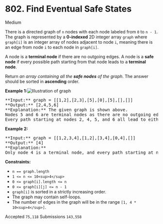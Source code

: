 # 802. Find Eventual Safe States

Medium

There is a directed graph of `n` nodes with each node labeled from `0` to `n - 1`. The graph is represented by a **0-indexed** 2D integer array `graph` where `graph[i]` is an integer array of nodes adjacent to node `i`, meaning there is an edge from node `i` to each node in `graph[i]`.

A node is a **terminal node** if there are no outgoing edges. A node is a **safe node** if every possible path starting from that node leads to a **terminal node**.

Return _an array containing all the **safe nodes** of the graph_. The answer should be sorted in **ascending** order.

**Example 1:**![Illustration of graph](https://s3-lc-upload.s3.amazonaws.com/uploads/2018/03/17/picture1.png)

<pre>
**Input:** graph = [[1,2],[2,3],[5],[0],[5],[],[]]
**Output:** [2,4,5,6]
**Explanation:** The given graph is shown above.
Nodes 5 and 6 are terminal nodes as there are no outgoing edges from either of them.
Every path starting at nodes 2, 4, 5, and 6 all lead to either node 5 or 6.
</pre>

**Example 2:**

<pre>
**Input:** graph = [[1,2,3,4],[1,2],[3,4],[0,4],[]]
**Output:** [4]
**Explanation:**
Only node 4 is a terminal node, and every path starting at node 4 leads to node 4.
</pre>

**Constraints:**

* `n == graph.length`
* `1 <= n <= 10<sup>4</sup>`
* `0 <= graph[i].length <= n`
* `0 <= graph[i][j] <= n - 1`
* `graph[i]` is sorted in a strictly increasing order.
* The graph may contain self-loops.
* The number of edges in the graph will be in the range `[1, 4 * 10<sup>4</sup>]`.

Accepted `75,118` Submissions `143,558`
